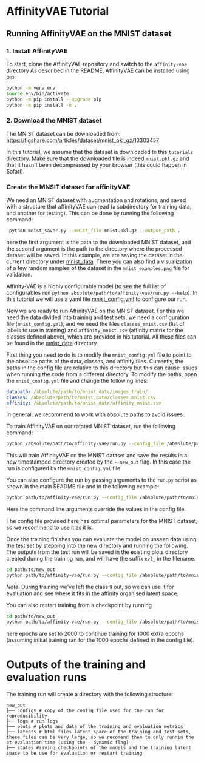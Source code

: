 # AffinityVAE Tutorial

## Running AffinityVAE on the MNIST dataset

### 1. Install AffinityVAE
To start, clone the AffinityVAE repository and switch to the `affinity-vae` directory
As described in the [README](../README.md), AffinityVAE can be installed using
pip:

```bash
python -m venv env
source env/bin/activate
python -m pip install --upgrade pip
python -m pip install -e .
```

### 2. Download the MNIST dataset

The MNIST dataset can be downloaded from:
https://figshare.com/articles/dataset/mnist_pkl_gz/13303457

In this tutorial, we assume that the dataset is downloaded to this `tutorials`
directory. Make sure that the downloaded file is indeed `mnist.pkl.gz` and that
it hasn't been decompressed by your browser (this could happen in Safari).

### Create the MNSIT dataset for affinityVAE

We need an MNIST dataset with augmentation and rotations, and saved with a
structure that affinityVAE can read (a subdirectory for training data, and
another for testing). This can be done by running the following command:

```bash
 python mnist_saver.py --mnist_file mnist.pkl.gz --output_path .
```

here the first argument is the path to the downloaded MNIST dataset, and the
second argument is the path to the directory where the processed dataset will be
saved. In this example, we are saving the dataset in the current directory under
[mnist_data](mnist_data). There you can also find a visualization of a few
random samples of the dataset in the `mnist_examples.png` file for validation.

Affinity-VAE is a highly configurable model (to see the full list of
configurables run `python absolute/path/to/affinity-vae/run.py --help`). In this
tutorial we will use a yaml file [mnist_config.yml](mnist_data/mnist_config.yml)
to configure our run.

Now we are ready to run AffinityVAE on the MNIST dataset. For this we need the
data divided into training and test sets, we need a configuration file
(`mnist_config.yml`), and we need the files `classes_mnist.csv` (list of labels
to use in training) and `affinity_mnist.csv` (affinity matrix for the classes
defined above), which are provided in his tutorial. All these files can be found
in the [mnist_data](mnist_data) directory.

First thing you need to do is to modify the `mnist_config.yml` file to point to
the absolute paths of the data, classes, and affinity files. Currently, the
paths in the config file are relative to this directory but this can cause issues
when running the code from a different directory. To modify the paths, open the
`mnist_config.yml` file and change the following lines:

```yaml
datapath: /absolute/path/to/mnist_data/images_train/
classes: /absolute/path/to/mnist_data/classes_mnist.csv
affinity: /absolute/path/to/mnist_data/affinity_mnist.csv
```

In general, we recommend to work with absolute paths to avoid issues.

To train AffinityVAE on our rotated MNIST dataset, run the following command:

```bash
python /absolute/path/to/affinity-vae/run.py --config_file /absolute/path/to/mnist_data/mnist_config.yml --new_out
```

This will train AffinityVAE on the MNIST dataset and save the results in a new
timestamped directory created by the `--new_out` flag. In this case the run is
configured by the `mnist_config.yml` file.

You can also configure the run by passing arguments to the `run.py` script as
shown in the main README file and in the following example:

```bash
python path/to/affinity-vae/run.py --config_file /absolute/path/to/mnist_data/mnist_config.yml --beta 0.1 --gamma 0.01 --lr 0.001 --epochs 200 --new_out
```

Here the command line arguments override the values in the config file.

The config file provided here has optimal parameters for the MNIST dataset, so
we recommend to use it as it is.

Once the training finishes you can evaluate the model on unseen data using the
test set by stepping into the new directory and running the following. The outputs from the test run will be saved in the existing plots directory created during the training run, and will have the suffix ```evl_``` in the filename.

```bash
cd path/to/new_out
python path/to/affinity-vae/run.py --config_file /absolute/path/to/mnist_data/mnist_config.yml  --datapath /absolute/path/to/mnist_data/images_test/ --eval
```

_Note_: During training we've left the class `9` out, so we can use it for
evaluation and see where it fits in the affinity organised latent space.

You can also restart training from a checkpoint by running

```bash
cd path/to/new_out
python path/to/affinity-vae/run.py --config_file /absolute/path/to/mnist_data/mnist_config.yml  --restart --epochs 2000 --data_path /absolute/path/to/mnist_data/images_train/
```

here epochs are set to 2000 to continue training for 1000 extra epochs (assuming
initial training ran for the 1000 epochs defined in the config file).

# Outputs of the training and evaluation runs

The training run will create a directory with the following structure:

```
new_out
├── configs # copy of the config file used for the run for reproducibility
├── logs # run logs
├── plots # plots and data of the training and evaluation metrics
├── latents # html files latent space of the training and test sets, these files can be very large, so we recomend them to only runnin the at evaluation time (using the --dynamic flag)
├── states #saving checkpoints of the models and the training latent space to be use for evaluation or restart training


```
